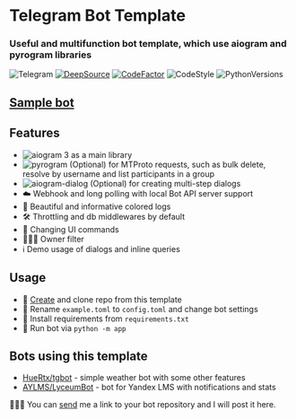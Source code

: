 # Telegram Bot Template

### Useful and multifunction bot template, which use aiogram and pyrogram libraries

![Telegram](https://img.shields.io/badge/Telegram-blue?style=flat&logo=telegram)
[![DeepSource](https://deepsource.io/gh/rodion-gudz/telegram-bot-template.svg/?label=resolved+issues&token=xT19E0s_Ut8tM94CcpLA9exx)](https://deepsource.io/gh/rodion-gudz/telegram-bot-template/?ref=repository-badge)
[![CodeFactor](https://www.codefactor.io/repository/github/rodion-gudz/telegram-bot-template/badge?s=5c628f092285245c2cbab683d2509317bcca48c9)](https://www.codefactor.io/repository/github/rodion-gudz/telegram-bot-template)
![CodeStyle](https://img.shields.io/badge/code%20style-black-black)
![PythonVersions](https://img.shields.io/pypi/pyversions/aiogram)

## [Sample bot](https://t.me/sample_lav_bot)

## Features

* ![aiogram 3](https://img.shields.io/badge/3.0.0-aiogram-blue) as a main library
* ![pyrogram](https://img.shields.io/badge/latest-pyrogram-orange) (Optional) for MTProto requests, such as bulk delete,
  resolve by username and list participants in a group
* ![aiogram-dialog](https://img.shields.io/badge/2.0.0-aiogram__dialog-green) (Optional) for creating multi-step
  dialogs
* ☁️ Webhook and long polling with local Bot API server support
* 🎨 Beautiful and informative colored logs
* 🛠 Throttling and db middlewares by default
* 📝 Changing UI commands
* 👨🏻‍💻 Owner filter
* ℹ️ Demo usage of dialogs and inline queries

## Usage

* 📌 [Create](https://github.com/rodion-gudz/telegram-bot-template/generate) and clone repo from this template
* 🔑 Rename `example.toml` to `config.toml` and change bot settings
* 📎 Install requirements from `requirements.txt`
* 🚀 Run bot via `python -m app`

## Bots using this template
* [HueRtx/tgbot](https://github.com/HueRtx/tgbot) - simple weather bot with some other features
* [AYLMS/LyceumBot](https://github.com/AYLMS/LyceumBot) - bot for Yandex LMS with notifications and stats

👨🏻‍💻 You can [send](https://t.me/fast_geek) me a link to your bot repository and I will post it here.
